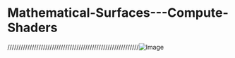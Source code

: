 # Mathematical-Surfaces---Compute-Shaders
///////////////////////////////////////////////////////////![Image](https://github.com/user-attachments/assets/29c3f472-bf15-4969-868c-3e0108c2b612)
